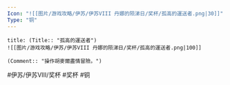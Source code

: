 ```yaml
---
Icon: "![[图片/游戏攻略/伊苏/伊苏VIII 丹娜的陨涕日/奖杯/孤高的運送者.png|30]]"
Type: "铜"
---
```

```ad-common-bronze-trophy
title: (Title:: "孤高的運送者")
![[图片/游戏攻略/伊苏/伊苏VIII 丹娜的陨涕日/奖杯/孤高的運送者.png|100]]

(Comment:: "操作胡麥爾盡情冒險。")
```

#伊苏/伊苏VIII/奖杯 #奖杯 #铜
